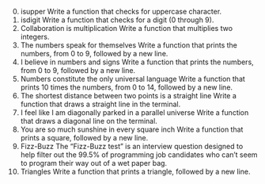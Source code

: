 0. isupper Write a function that checks for uppercase character.
1. isdigit Write a function that checks for a digit (0 through 9).
2. Collaboration is multiplication Write a function that multiplies two integers.
3. The numbers speak for themselves Write a function that prints the numbers, from 0 to 9, followed by a new line.
4. I believe in numbers and signs Write a function that prints the numbers, from 0 to 9, followed by a new line.
5. Numbers constitute the only universal language Write a function that prints 10 times the numbers, from 0 to 14, followed by a new line.
6. The shortest distance between two points is a straight line Write a function that draws a straight line in the terminal.
7. I feel like I am diagonally parked in a parallel universe  Write a function that draws a diagonal line on the terminal.
8. You are so much sunshine in every square inch  Write a function that prints a square, followed by a new line.
9. Fizz-Buzz  The “Fizz-Buzz test” is an interview question designed to help filter out the 99.5% of programming job candidates who can’t seem to program their way out of a wet paper bag.
10. Triangles  Write a function that prints a triangle, followed by a new line.
